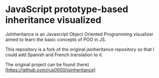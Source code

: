 #  JavaScript prototype-based inheritance visualized

JsInheritance is an Javascript Object Oriented Programming visualizer aimed to learn the basic concepts of POO in JS.

This repository is a fork of the original jsinheritance repository so that I could add Spanish and French translation to it.

The original project can be found (here)[https://github.com/rus0000/jsinheritance]
